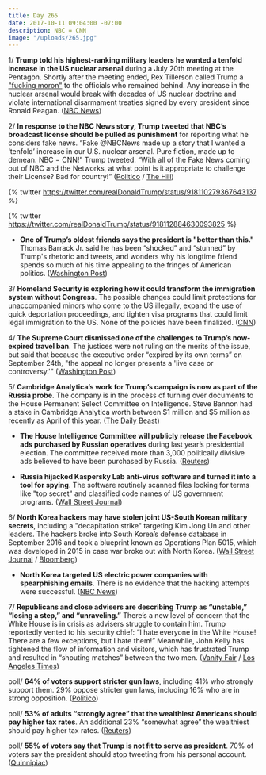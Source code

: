 ```yaml
---
title: Day 265
date: 2017-10-11 09:04:00 -07:00
description: NBC = CNN
image: "/uploads/265.jpg"
---
```


1/ **Trump told his highest-ranking military leaders he wanted a tenfold increase in the US nuclear arsenal** during a July 20th meeting at the Pentagon. Shortly after the meeting ended, Rex Tillerson called Trump a ["fucking moron"](https://whatthefuckjusthappenedtoday.com/2017/10/04/day-258/#1-rex-tillerson-reportedly-called-tr) to the officials who remained behind. Any increase in the nuclear arsenal would break with decades of US nuclear doctrine and violate international disarmament treaties signed by every president since Ronald Reagan. ([NBC News](https://www.nbcnews.com/politics/donald-trump/trump-wanted-dramatic-increase-nuclear-arsenal-meeting-military-leaders-n809701))

2/ **In response to the NBC News story, Trump tweeted that NBC’s broadcast license should be pulled as punishment** for reporting what he considers fake news. “Fake @NBCNews made up a story that I wanted a ‘tenfold’ increase in our U.S. nuclear arsenal. Pure fiction, made up to demean. NBC = CNN!” Trump tweeted. “With all of the Fake News coming out of NBC and the Networks, at what point is it appropriate to challenge their License? Bad for country!” ([Politico](http://www.politico.com/story/2017/10/11/trump-nbc-broadcast-license-243667) / [The Hill](http://thehill.com/homenews/administration/354888-trump-fake-nbc-news-nuke-story-pure-fiction))

{% twitter https://twitter.com/realDonaldTrump/status/918110279367643137 %}

{% twitter https://twitter.com/realDonaldTrump/status/918112884630093825 %}

* **One of Trump’s oldest friends says the president is "better than this."** Thomas Barrack Jr. said he has been “shocked” and “stunned” by Trump's rhetoric and tweets, and wonders why his longtime friend spends so much of his time appealing to the fringes of American politics. ([Washington Post](https://www.washingtonpost.com/politics/hes-better-than-this-says-thomas-barrack-trumps-loyal-whisperer/2017/10/10/067fc776-a215-11e7-8cfe-d5b912fabc99_story.html))

3/ **Homeland Security is exploring how it could transform the immigration system without Congress**. The possible changes could limit protections for unaccompanied minors who come to the US illegally, expand the use of quick deportation proceedings, and tighten visa programs that could limit legal immigration to the US. None of the policies have been finalized. ([CNN](https://www.cnn.com/2017/10/11/politics/trump-administration-dhs-immigration-policies/index.html))

4/ **The Supreme Court dismissed one of the challenges to Trump’s now-expired travel ban**. The justices were not ruling on the merits of the issue, but said that because the executive order “expired by its own terms” on September 24th, "the appeal no longer presents a 'live case or controversy.'" ([Washington Post](https://www.washingtonpost.com/politics/courts_law/supreme-court-dismisses-case-against-trumps-expired-travel-ban/2017/10/10/2aef82d6-ad37-11e7-be94-fabb0f1e9ffb_story.html))

5/ **Cambridge Analytica’s work for Trump’s campaign is now as part of the Russia probe**. The company is in the process of turning over documents to the House Permanent Select Committee on Intelligence. Steve Bannon had a stake in Cambridge Analytica worth between $1 million and $5 million as recently as April of this year. ([The Daily Beast](https://www.thedailybeast.com/russia-probe-now-investigating-cambridge-analytica-trumps-psychographic-data-gurus))

* **The House Intelligence Committee will publicly release the Facebook ads purchased by Russian operatives** during last year’s presidential election. The committee received more than 3,000 politically divisive ads believed to have been purchased by Russia. ([Reuters](https://www.reuters.com/article/us-usa-trump-russia-facebook/house-panel-to-publicly-release-russia-facebook-ads-idUSKBN1CG2GM))

* **Russia hijacked Kaspersky Lab anti-virus software and turned it into a tool for spying**. The software routinely scanned files looking for terms like "top secret" and classified code names of US government programs. ([Wall Street Journal](https://www.wsj.com/articles/russian-hackers-scanned-networks-world-wide-for-secret-u-s-data-1507743874))

6/ **North Korea hackers may have stolen joint US-South Korean military secrets**, including a "decapitation strike" targeting Kim Jong Un and other leaders. The hackers broke into South Korea’s defense database in September 2016 and took a blueprint known as Operations Plan 5015, which was developed in 2015 in case war broke out with North Korea. ([Wall Street Journal](https://www.wsj.com/articles/north-korea-suspected-of-hacking-u-s-south-korean-war-plans-1507636641) / [Bloomberg](https://www.bloomberg.com/news/articles/2017-10-10/media-s-korean-lawmaker-says-north-korea-hacked-war-plans))

* **North Korea targeted US electric power companies with spearphishing emails**. There is no evidence that the hacking attempts were successful. ([NBC News](https://www.nbcnews.com/news/north-korea/experts-north-korea-targeted-u-s-electric-power-companies-n808996)) 

7/ **Republicans and close advisers are describing Trump as “unstable,” “losing a step,” and “unraveling.”** There’s a new level of concern that the White House is in crisis as advisers struggle to contain him. Trump reportedly vented to his security chief: “I hate everyone in the White House! There are a few exceptions, but I hate them!” Meanwhile, John Kelly has tightened the flow of information and visitors, which has frustrated Trump and resulted in “shouting matches” between the two men. ([Vanity Fair](https://www.vanityfair.com/news/2017/10/donald-trump-is-unraveling-white-house-advisers) / [Los Angeles Times](http://www.latimes.com/politics/la-na-pol-trump-kelly-20171010-story.html))

poll/ **64% of voters support stricter gun laws**, including 41% who strongly support them. 29% oppose stricter gun laws, including 16% who are in strong opposition. ([Politico](http://www.politico.com/story/2017/10/11/gun-control-vegas-polls-243647))

poll/ **53% of adults “strongly agree” that the wealthiest Americans should pay higher tax rates**. An additional 23% “somewhat agree” the wealthiest should pay higher tax rates. ([Reuters](https://www.reuters.com/article/us-usa-tax-poll/three-quarters-of-americans-favor-higher-taxes-for-wealthy-reuters-ipsos-poll-idUSKBN1CG17R))

poll/ **55% of voters say that Trump is not fit to serve as president**. 70% of voters say the president should stop tweeting from his personal account. ([Quinnipiac](https://poll.qu.edu/national/release-detail?ReleaseID=2491))
